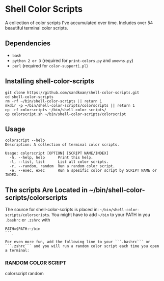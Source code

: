 # Shell Color Scripts
A collection of color scripts I've accumulated over time. Includes over 54 beautiful terminal color scripts.

## Dependencies
* ```bash```
* ```python 2 or 3``` (required for ```print-colors.py``` and ```unowns.py```)
* ```perl``` (required for ```color-support1.pl```)

## Installing shell-color-scripts
```
git clone https://github.com/sandkoan/shell-color-scripts.git
cd shell-color-scripts
rm -rf ~/bin/shell-color-scripts || return 1
mkdir -p ~/bin/shell-color-scripts/colorscripts || return 1
cp -rf colorscripts ~/bin/shell-color-scripts/
cp colorscript.sh ~/bin/shell-color-scripts/colorscript
```
## Usage
```
colorscript --help
Description: A collection of terminal color scripts.

Usage: colorscript [OPTION] [SCRIPT NAME/INDEX]
  -h, --help, help    	Print this help.
  -l, --list, list    	List all color scripts.
  -r, --random, random	Run a random color script.
  -e, --exec, exec    	Run a spesific color script by SCRIPT NAME or INDEX.
```
## The scripts Are Located in ~/bin/shell-color-scripts/colorscripts

The source for shell-color-scripts is placed in: ```~/bin/shell-color-scripts/colorscripts```.
You might have to add ```~/bin``` to your PATH in you ```.bashrc``` or ```.zshrc``` with 
```
PATH=$PATH:~/bin
```.

For even more fun, add the following line to your ```.bashrc``` or ```.zshrc``` and you will run a random color script each time you open a terminal:
```
### RANDOM COLOR SCRIPT ###
colorscript random
```
